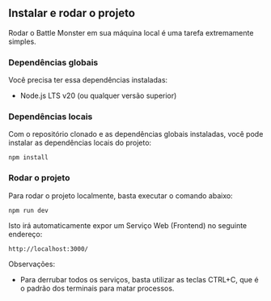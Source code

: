 ## Instalar e rodar o projeto

Rodar o Battle Monster em sua máquina local é uma tarefa extremamente simples.
### Dependências globais
Você precisa ter essa dependências instaladas:

 -  Node.js LTS v20 (ou qualquer versão superior)

### Dependências locais
Com o repositório clonado e as dependências globais instaladas, você pode instalar as dependências locais do projeto:

```
npm install
```
### Rodar o projeto
Para rodar o projeto localmente, basta executar o comando abaixo:

```
npm run dev
```

Isto irá automaticamente expor um Serviço Web (Frontend) no seguinte endereço:

```
http://localhost:3000/
```

Observações:

- Para derrubar todos os serviços, basta utilizar as teclas CTRL+C, que é o padrão dos terminais para matar processos.
